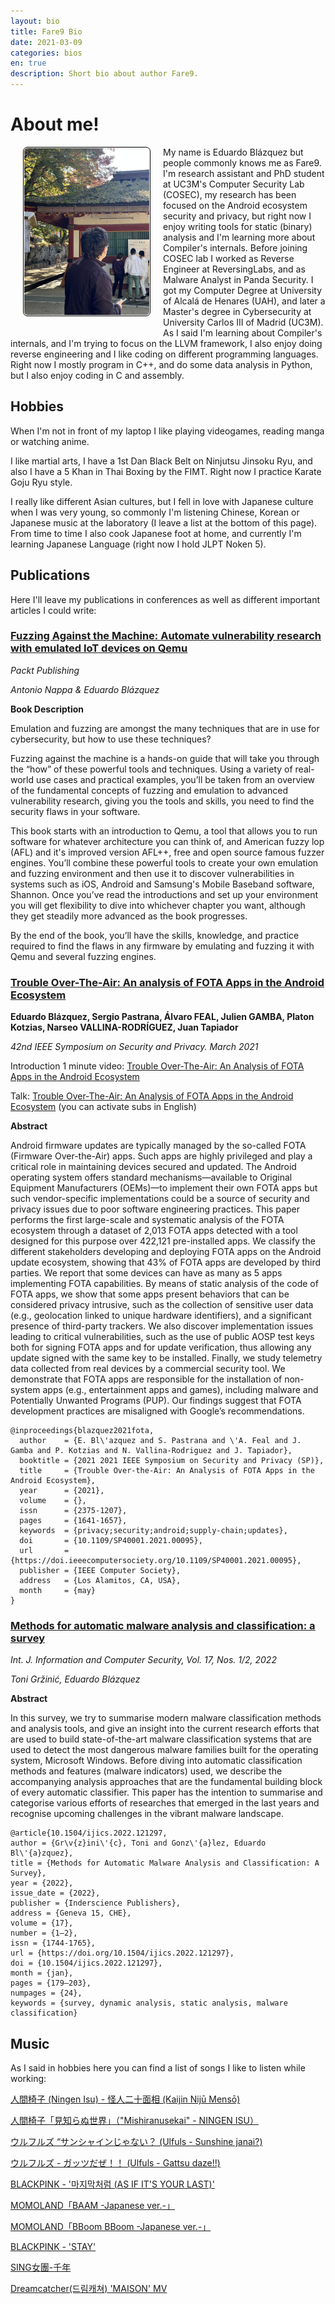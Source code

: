```yaml
---
layout: bio
title: Fare9 Bio
date: 2021-03-09
categories: bios
en: true
description: Short bio about author Fare9.
---
```


# About me!


<div>
<img align="left" src="https://raw.githubusercontent.com/K0deless/k0deless.github.io/master/assets/img/others/fare9.jpeg" style="border: 1px solid black; float:left;display: block; margin-right: 20px; margin-bottom: 20px; margin-left: 20px; padding: 1px;border-radius: 7px; width: 200px; heigh: 90px;"/>

My name is Eduardo Blázquez but people commonly knows me as Fare9. I'm research assistant and PhD student at UC3M's Computer Security Lab (COSEC), my research has been focused on the Android ecosystem security and privacy, but right now I enjoy writing tools for static (binary) analysis and I'm learning more about Compiler's internals. Before joining COSEC lab I worked as Reverse Engineer at ReversingLabs, and as Malware Analyst in Panda Security. I got my Computer Degree at University of Alcalá de Henares (UAH), and later a Master's degree in Cybersecurity at University Carlos III of Madrid (UC3M). As I said I'm learning about Compiler's internals, and I'm trying to focus on the LLVM framework, I also enjoy doing reverse engineering and I like coding on different programming languages. Right now I mostly program in C++, and do some data analysis in Python, but I also enjoy coding in C and assembly.

</div>

## Hobbies

When I'm not in front of my laptop I like playing videogames, reading manga or watching anime. 

I like martial arts, I have a 1st Dan Black Belt on Ninjutsu Jinsoku Ryu, and also I have a 5 Khan in Thai Boxing by the FIMT. Right now I practice Karate Goju Ryu style.

I really like different Asian cultures, but I fell in love with Japanese culture when I was very young, so commonly I'm listening Chinese, Korean or Japanese music at the laboratory (I leave a list at the bottom of this page). From time to time I also cook Japanese foot at home, and currently I'm learning Japanese Language (right now I hold JLPT Noken 5).

## Publications

Here I'll leave my publications in conferences as well as different important articles I could write:

### [Fuzzing Against the Machine: Automate vulnerability research with emulated IoT devices on Qemu](https://www.amazon.com/Fuzzing-Against-Machine-Automate-vulnerability/dp/1804614971)

*Packt Publishing*

*Antonio Nappa & Eduardo Blázquez*

**Book Description**

Emulation and fuzzing are amongst the many techniques that are in use for cybersecurity, but how to use these techniques?

Fuzzing against the machine is a hands-on guide that will take you through the “how” of these powerful tools and techniques. Using a variety of real-world use cases and practical examples, you’ll be taken from an overview of the fundamental concepts of fuzzing and emulation to advanced vulnerability research, giving you the tools and skills, you need to find the security flaws in your software.

This book starts with an introduction to Qemu, a tool that allows you to run software for whatever architecture you can think of, and American fuzzy lop (AFL) and it's improved version AFL++, free and open source famous fuzzer engines. You’ll combine these powerful tools to create your own emulation and fuzzing environment and then use it to discover vulnerabilities in systems such as iOS, Android and Samsung's Mobile Baseband software, Shannon. Once you’ve read the introductions and set up your environment you will get flexibility to dive into whichever chapter you want, although they get steadily more advanced as the book progresses.

By the end of the book, you’ll have the skills, knowledge, and practice required to find the flaws in any firmware by emulating and fuzzing it with Qemu and several fuzzing engines.

### [Trouble Over-The-Air: An analysis of FOTA Apps in the Android Ecosystem](https://www.computer.org/csdl/pds/api/csdl/proceedings/download-article/1t0x9wqtFAI/pdf)

**Eduardo Blázquez, Sergio Pastrana, Álvaro FEAL, Julien GAMBA, Platon Kotzias, Narseo VALLINA-RODRÍGUEZ, Juan Tapiador**

*42nd IEEE Symposium on Security and Privacy. March 2021*

Introduction 1 minute video: [Trouble Over-The-Air: An Analysis of FOTA Apps in the Android Ecosystem](https://www.youtube.com/watch?v=P25oExrqg94)

Talk: [Trouble Over-The-Air: An Analysis of FOTA Apps in the Android Ecosystem](https://www.youtube.com/watch?v=b7AwsSVKz1k) (you can activate subs in English)

**Abstract**

Android firmware updates are typically managed by the so-called FOTA (Firmware Over-the-Air) apps. Such apps are highly privileged and play a critical role in maintaining devices secured and updated. The Android operating system offers standard mechanisms—available to Original Equipment Manufacturers (OEMs)—to implement their own FOTA apps but such vendor-specific implementations could be a source of security and privacy issues due to poor software engineering practices. This paper performs the first large-scale and systematic analysis of the FOTA ecosystem through a dataset of 2,013 FOTA apps detected with a tool designed for this purpose over 422,121 pre-installed apps. We classify the different stakeholders developing and deploying FOTA apps on the Android update ecosystem, showing that 43% of FOTA apps are developed by third parties. We report that some devices can have as many as 5 apps implementing FOTA capabilities. By means of static analysis of the code of FOTA apps, we show that some apps present behaviors that can be considered privacy intrusive, such as the collection of sensitive user data (e.g., geolocation linked to unique hardware identifiers), and a significant presence of third-party trackers. We also discover implementation issues leading to critical vulnerabilities, such as the use of public AOSP test keys both for signing FOTA apps and for update verification, thus allowing any update signed with the same key to be installed. Finally, we study telemetry data collected from real devices by a commercial security tool. We demonstrate that FOTA apps are responsible for the installation of non-system apps (e.g., entertainment apps and games), including malware and Potentially Unwanted Programs (PUP). Our findings suggest that FOTA development practices are misaligned with Google’s recommendations.

```
@inproceedings{blazquez2021fota,
  author    = {E. Bl\'azquez and S. Pastrana and \'A. Feal and J. Gamba and P. Kotzias and N. Vallina-Rodriguez and J. Tapiador},
  booktitle = {2021 2021 IEEE Symposium on Security and Privacy (SP)},
  title     = {Trouble Over-the-Air: An Analysis of FOTA Apps in the Android Ecosystem},
  year      = {2021},
  volume    = {},
  issn      = {2375-1207},
  pages     = {1641-1657},
  keywords  = {privacy;security;android;supply-chain;updates},
  doi       = {10.1109/SP40001.2021.00095},
  url       = {https://doi.ieeecomputersociety.org/10.1109/SP40001.2021.00095},
  publisher = {IEEE Computer Society},
  address   = {Los Alamitos, CA, USA},
  month     = {may}
}
```

### [Methods for automatic malware analysis and classification: a survey](https://www.inderscienceonline.com/doi/pdf/10.1504/IJICS.2022.121297)

*Int. J. Information and Computer Security, Vol. 17, Nos. 1/2, 2022*

*Toni Gržinić, Eduardo Blázquez*

**Abstract**

In this survey, we try to summarise modern malware classification
methods and analysis tools, and give an insight into the current research efforts
that are used to build state-of-the-art malware classification systems that are
used to detect the most dangerous malware families built for the operating
system, Microsoft Windows. Before diving into automatic classification
methods and features (malware indicators) used, we describe the accompanying
analysis approaches that are the fundamental building block of every automatic
classifier. This paper has the intention to summarise and categorise various
efforts of researches that emerged in the last years and recognise upcoming
challenges in the vibrant malware landscape.

```
@article{10.1504/ijics.2022.121297,
author = {Gr\v{z}ini\'{c}, Toni and Gonz\'{a}lez, Eduardo Bl\'{a}zquez},
title = {Methods for Automatic Malware Analysis and Classification: A Survey},
year = {2022},
issue_date = {2022},
publisher = {Inderscience Publishers},
address = {Geneva 15, CHE},
volume = {17},
number = {1–2},
issn = {1744-1765},
url = {https://doi.org/10.1504/ijics.2022.121297},
doi = {10.1504/ijics.2022.121297},
month = {jan},
pages = {179–203},
numpages = {24},
keywords = {survey, dynamic analysis, static analysis, malware classification}
```

## Music

As I said in hobbies here you can find a list of songs I like to listen while working:

[人間椅子 (Ningen Isu) - 怪人二十面相 (Kaijin Nijū Mensō)](https://www.youtube.com/watch?v=Gk_GTWOSjBo)

[人間椅子「見知らぬ世界」（"Mishiranusekai" - NINGEN ISU）](https://www.youtube.com/watch?v=_M8KZBIUT9s)

[ウルフルズ “サンシャインじゃない？ (Ulfuls - Sunshine janai?)](https://www.youtube.com/watch?v=UvZNmpdp14A)

[ウルフルズ - ガッツだぜ！！ (Ulfuls - Gattsu daze!!)](https://www.youtube.com/watch?v=ATU0gXzMsLw)

[BLACKPINK - '마지막처럼 (AS IF IT'S YOUR LAST)'](https://www.youtube.com/watch?v=Amq-qlqbjYA)

[MOMOLAND「BAAM -Japanese ver.-」](https://www.youtube.com/watch?v=1z0cVM5ttRg)

[MOMOLAND「BBoom BBoom -Japanese ver.-」](https://www.youtube.com/watch?v=tSBPUP3MQ2I)

[BLACKPINK - 'STAY'](https://www.youtube.com/watch?v=FzVR_fymZw4)

[SING女團-千年](https://www.youtube.com/watch?v=jFFbQwR8AUU)

[Dreamcatcher(드림캐쳐) 'MAISON' MV](https://www.youtube.com/watch?v=z4t9LLq1Nk0)
